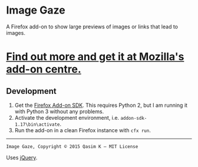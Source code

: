 # Image Gaze

A Firefox add-on to show large previews of images or links that lead to images.

# [Find out more and get it at Mozilla's add-on centre.](https://addons.mozilla.org/en-US/firefox/addon/image-gaze/)

## Development

1. Get the [Firefox Add-on SDK](https://developer.mozilla.org/en-US/Add-ons/SDK). This requires Python 2, but I am running it with Python 3 without any problems.
2. Activate the development environment, i.e. `addon-sdk-1.17\bin\activate`.
2. Run the add-on in a clean Firefox instance with `cfx run`.

---

`Image Gaze, Copyright © 2015 Qasim K — MIT License`

Uses [jQuery](https://jquery.org/).